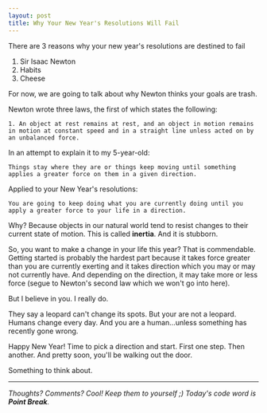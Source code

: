 ```yaml
---
layout: post
title: Why Your New Year's Resolutions Will Fail
---
```



There are 3 reasons why your new year's resolutions are destined to fail
1. Sir Isaac Newton
2. Habits
3. Cheese


For now, we are going to talk about why Newton thinks your goals are trash.


Newton wrote three laws, the first of which states the following:


```
1. An object at rest remains at rest, and an object in motion remains in motion at constant speed and in a straight line unless acted on by an unbalanced force.
```

In an attempt to explain it to my 5-year-old: 

```
Things stay where they are or things keep moving until something applies a greater force on them in a given direction.
```

Applied to your New Year's resolutions:
```
You are going to keep doing what you are currently doing until you apply a greater force to your life in a direction.
```

Why? Because objects in our natural world tend to resist changes to their current state of motion. This is called **inertia**. And it is stubborn.

So, you want to make a change in your life this year? That is commendable. Getting started is probably the hardest part because it takes force greater than you are currently exerting and it takes direction which you may or may not currently have. And depending on the direction, it may take more or less force (segue to Newton's second law which we won't go into here).

But I believe in you. I really do.

They say a leopard can't change its spots. But your are not a leopard. Humans change every day. And you are a human...unless something has recently gone wrong.

Happy New Year! Time to pick a direction and start. First one step. Then another. And pretty soon, you'll be walking out the door.

Something to think about.

---
*Thoughts? Comments? Cool! Keep them to yourself ;) Today's code word is **Point Break**.*
